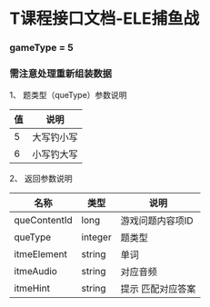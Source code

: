 # T课程接口文档-ELE捕鱼战

### gameType = 5
### 需注意处理重新组装数据

1、 题类型（queType）参数说明

|值  | 说明 |
| --- | --- |
| 5 | 大写钓小写 |
| 6 | 小写钓大写 |

2、 返回参数说明

|名称  | 类型 | 说明 |
| --- | --- | --- |
| queContentId | long | 游戏问题内容项ID |
| queType | integer | 题类型 |
| itmeElement | string | 单词 |
| itmeAudio | string | 对应音频 |
| itmeHint | string | 提示 匹配对应答案 |
